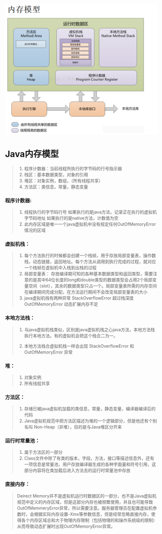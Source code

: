 
![JVM.png](./img/JVM.png)

# Java内存模型
> 1. 程序计数器：当前线程所执行的字节码的行号指示器
> 2. 栈区：基本数据类型，对象的引用
> 3. 堆区：对象实例，数组，（所有线程共享）
> 4. 方法区：类信息，常量，静态变量

### 程序计数器:
> 1.  线程执行的字节码行号
>    		如果执行的是java方法，记录正在执行的虚拟机字节码地址
>    		如果执行的是native方法，计数值为空
> 2. 此内存区域是唯一一个java虚拟机中没有规定任何OutOfMemoryError情况的区域

### 虚拟机栈：
> 1. 每个方法执行的时候都会创建一个栈帧，用于存放局部变量表，操作数栈，动态链接，返回地址。每个方法从调用到执行完成的过程，就对应一个栈帧在虚拟机中入栈到出栈的过程
> 2. 局部变量表：
>    	存放编译期可知的各种基本数据类型和返回类型，需要注意的是其中64位长度的long和double类型的数据类型会占用2个局部变量空间（slot），其余的数据类型只占一个。局部变量表所需的内存空间在编译期间完成分配，在方法运行期间不会改变局部变量表的大小
> 3. java虚拟机栈有两种异常
>        StackOverflowError 超过栈深度
>        OutOfMemoryError 动态扩展内存不足

 	  

### 本地方法栈：
> 1. 与java虚拟机栈类似，区别是java虚拟机栈之心java方法，本地方法栈执行本地方法。有的虚拟机会把这个栈合二为一。
>
> 2. 本地方法栈合虚拟机栈一样会出现 StackOverflowError 和 OutOfMemoryError 异常

### 堆：
> 1. 对象实例
> 2. 所有线程共享

### 方法区：
> 1. 存储已被java虚拟机加载的类信息，常量，静态变量，编译器编译后的代码
> 2. Java虚拟机规范中把方法区描述为堆的一个逻辑部分，但是他还有个别名叫 Non-Heap（非堆），目的是与Java堆区分开来

### 运行时常量池：
> 1. 属于方法区的一部分
> 2. Class文件中除了有类的版本，字段，方法，接口等描述信息外，还有一项信息是常量池，用户存放编译器生成的各种字面量和符号引用，这部分内容将在类加载后进入方法去的运行时常量池中存放

### 直接内存：
> Deirect Memory并不是虚拟机运行时数据区的一部分，也不是Java虚拟机规范中定义的内存区域，但是这部分内存也被频繁使用，并且也可能导致OutOfMemmeryError异常，所以需要注意。服务器管理员在配置虚拟机参数时，会根据实际内存设置-Xmx等参数信息，但是经常忽略直接内存，使得各个内存区域总和大于物理内存限制（包括物理的和操作系统级的限制）从而导致动态扩展时出现OutOfMemoryError异常。






















